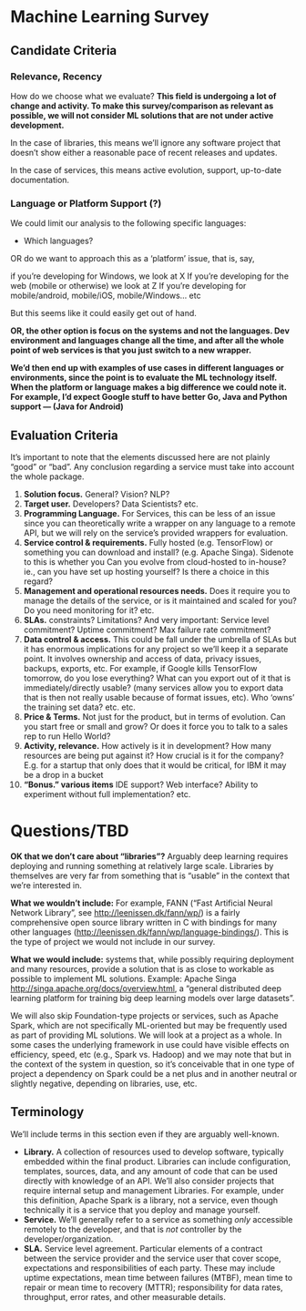 # Machine Learning Survey 



## Candidate Criteria

### Relevance, Recency

How do we choose what we evaluate? **This field is undergoing a lot of change and activity. To make this survey/comparison as relevant as possible, we will not consider ML solutions that are not under active development.** 

In the case of libraries, this means we’ll ignore any software project that doesn’t show either a reasonable pace of recent releases and updates. 

In the case of services, this means active evolution, support, up-to-date documentation.

### Language or Platform Support (?)

We could limit our analysis to the following specific languages:

* Which languages?

OR do we want to approach this as a ‘platform’ issue, that is, say, 

if you’re developing for Windows, we look at X
If you’re developing for the web (mobile or otherwise) we look at Z
If you’re developing for mobile/android, mobile/iOS, mobile/Windows… etc

But this seems like it could easily get out of hand. 

**OR, the other option is focus on the systems and not the languages. Dev environment and languages change all the time, and after all the whole point of web services is that you just switch to a new wrapper.** 

**We’d then end up with examples of use cases in different languages or environments, since the point is to evaluate the ML technology itself. When the platform or language makes a big difference we could note it. For example, I’d expect Google stuff to have better Go, Java and Python support — (Java for Android)**


## Evaluation Criteria

It’s important to note that the elements discussed here are not plainly “good” or “bad”. Any conclusion regarding a service must take into account the whole package. 

1. **Solution focus.** General? Vision? NLP?
2. **Target user.** Developers? Data Scientists? etc.
2. **Programming Language.** For Services, this can be less of an issue since you can theoretically write a wrapper on any language to a remote API, but we will rely on the service’s provided wrappers for evaluation. 
3. **Service control & requirements.** Fully hosted (e.g. TensorFlow) or something you can download and install? (e.g. Apache Singa). Sidenote to this is whether you  Can you evolve from cloud-hosted to in-house? ie., can you have set up hosting yourself? Is there a choice in this regard? 
4. **Management and operational resources needs.** Does it require you to manage the details of the service, or is it maintained and scaled for you? Do you need monitoring for it? etc.
5. **SLAs.** constraints? Limitations? And very important: Service level commitment? Uptime commitment? Max failure rate commitment?
6. **Data control & access.** This could be fall under the umbrella of SLAs but it has enormous implications for any project so we’ll keep it a separate point. It involves ownership and access of data, privacy issues, backups, exports, etc. For example, if Google kills TensorFlow tomorrow, do you lose everything? What can you export out of it that is immediately/directly usable? (many services allow you to export data that is then not really usable because of format issues, etc). Who ‘owns’ the training set data? etc. etc.
7. **Price & Terms.** Not just for the product, but in terms of evolution. Can you start free or small and grow? Or does it force you to talk to a sales rep to run Hello World?
8. **Activity, relevance.** How actively is it in development? How many resources are being put against it? How crucial is it for the company? E.g. for a startup that only does that it would be critical, for IBM it may be a drop in a bucket
9. **“Bonus.” various items** IDE support? Web interface? Ability to experiment without full implementation? etc. 


# Questions/TBD

**OK that we don’t care about “libraries”?** 
Arguably deep learning requires deploying and running something at relatively large scale. Libraries by themselves are very far from something that is “usable” in the context that we’re interested in.

**What we wouldn’t include:** For example, FANN (“Fast Artificial Neural Network Library”, see http://leenissen.dk/fann/wp/) is a fairly comprehensive open source library written in C with bindings for many other languages (http://leenissen.dk/fann/wp/language-bindings/). This is the type of project we would not include in our survey.

**What we would include:** systems that, while possibly requiring deployment and many resources, provide a solution that is as close to workable as possible to implement ML solutions. Example: Apache Singa http://singa.apache.org/docs/overview.html, a “general distributed deep learning platform for training big deep learning models over large datasets”.

We will also skip Foundation-type projects or services, such as Apache Spark, which are not specifically ML-oriented but may be frequently used as part of providing ML solutions. We will look at a project as a whole. In some cases the underlying framework in use could have visible effects on efficiency, speed, etc (e.g., Spark vs. Hadoop) and we may note that but in the context of the system in question, so it’s conceivable that in one type of project a dependency on Spark could be a net plus and in another neutral or slightly negative, depending on libraries, use, etc.

## Terminology

We’ll include terms in this section even if they are arguably well-known. 

* **Library.** A collection of resources used to develop software, typically embedded within the final product. Libraries can include configuration, templates, sources, data, and any amount of code that can be used directly with knowledge of an API. We’ll also consider projects that require internal setup and management Libraries. For example, under this definition, Apache Spark is a library, not a service, even though technically it is a service that you deploy and manage yourself.
* **Service.** We’ll generally refer to a service as something *only* accessible remotely to the developer, and that is *not* controller by the developer/organization. 
* **SLA.** Service level agreement. Particular elements of a contract between the service provider and the service user that cover scope, expectations and responsibilities of each party. These may include uptime expectations, mean time between failures (MTBF), mean time to repair or mean time to recovery (MTTR); responsibility for data rates, throughput, error rates, and other measurable details.